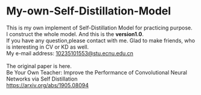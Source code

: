 # My-own-Self-Distillation-Model
This is my own implement of Self-Distillation Model for practicing purpose.  \
I construct the whole model.  And this is the **version1.0**.  \
If you have any question,please contact with me. Glad to make friends, who is interesting in CV or KD as well.  \
My e-mail address: 10235101553@stu.ecnu.edu.cn \
\
The original paper is here.  \
Be Your Own Teacher: Improve the Performance of Convolutional Neural Networks via Self Distillation  \
<https://arxiv.org/abs/1905.08094>
